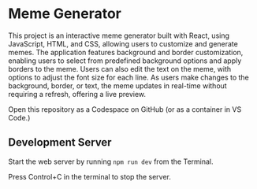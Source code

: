# Meme Generator

This project is an interactive meme generator built with React, using JavaScript, HTML, and CSS, allowing users to customize and generate memes. The application features background and border customization, enabling users to select from predefined background options and apply borders to the meme. Users can also edit the text on the meme, with options to adjust the font size for each line. As users make changes to the background, border, or text, the meme updates in real-time without requiring a refresh, offering a live preview.

Open this repository as a Codespace on GitHub (or as a container in VS Code.)

## Development Server

Start the web server by running `npm run dev` from the Terminal.

Press Control+C in the terminal to stop the server.
